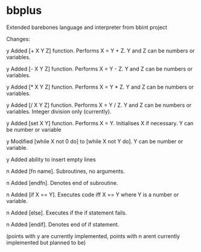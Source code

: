 # bbplus
Extended barebones language and interpreter from bbint project


Changes:

y Added [+ X Y Z] function. Performs X = Y + Z. Y and Z can be numbers or variables.

y Added [- X Y Z] function. Performs X = Y - Z. Y and Z can be numbers or variables.

y Added [* X Y Z] function. Performs X = Y * Z. Y and Z can be numbers or variables.

y Added [/ X Y Z] function. Performs X = Y / Z. Y and Z can be numbers or variables. Integer division only (currently).

y Added [set X Y] function. Performs X = Y. Initialises X if necessary. Y can be number or variable

y Modified [while X not 0 do] to [while X not Y do]. Y can be number or variable.

y Added ability to insert empty lines

n Added [fn name]. Subroutines, no arguments.

n Added [endfn]. Denotes end of subroutine.

n Added [if X == Y]. Executes code iff X == Y where Y is a number or variable.

n Added [else]. Executes if the if statement fails.

n Added [endif]. Denotes end of if statement.


(points with y are currently implemented, points with n arent currently implemented but planned to be)
